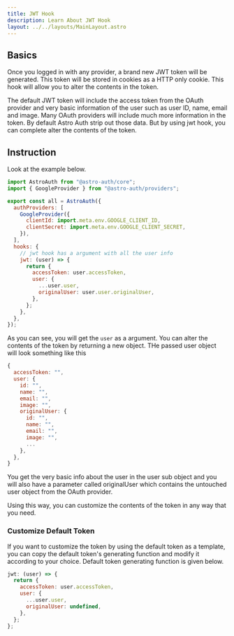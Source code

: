 ```yaml
---
title: JWT Hook
description: Learn About JWT Hook
layout: ../../layouts/MainLayout.astro
---
```


## Basics

Once you logged in with any provider, a brand new JWT token will be generated. This token will be stored in cookies as a HTTP only cookie. This hook will allow you to alter the contents in the token.

The default JWT token will include the access token from the OAuth provider and very basic information of the user such as user ID, name, email and image. Many OAuth providers will include much more information in the token. By default Astro Auth strip out those data. But by using jwt hook, you can complete alter the contents of the token.

## Instruction

Look at the example below.

```js
import AstroAuth from "@astro-auth/core";
import { GoogleProvider } from "@astro-auth/providers";

export const all = AstroAuth({
  authProviders: [
    GoogleProvider({
      clientId: import.meta.env.GOOGLE_CLIENT_ID,
      clientSecret: import.meta.env.GOOGLE_CLIENT_SECRET,
    }),
  ],
  hooks: {
    // jwt hook has a argument with all the user info
    jwt: (user) => {
      return {
        accessToken: user.accessToken,
        user: {
          ...user.user,
          originalUser: user.user.originalUser,
        },
      };
    },
  },
});
```

As you can see, you will get the `user` as a argument. You can alter the contents of the token by returning a new object. THe passed user object will look something like this

```js
{
  accessToken: "",
  user: {
    id: "",
    name: "",
    email: "",
    image: "",
    originalUser: {
      id: "",
      name: "",
      email: "",
      image: "",
      ...
    },
  },
}
```

You get the very basic info about the user in the user sub object and you will also have a parameter called originalUser which contains the untouched user object from the OAuth provider.

Using this way, you can customize the contents of the token in any way that you need.

### Customize Default Token

If you want to customize the token by using the default token as a template, you can copy the default token's generating function and modify it according to your choice. Default token generating function is given below.

```js
jwt: (user) => {
  return {
    accessToken: user.accessToken,
    user: {
      ...user.user,
      originalUser: undefined,
    },
  };
};
```

